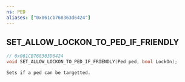 ```yaml
---
ns: PED
aliases: ["0x061cb768363d6424"]
---
```

## SET_ALLOW_LOCKON_TO_PED_IF_FRIENDLY

```c
// 0x061CB768363D6424
void SET_ALLOW_LOCKON_TO_PED_IF_FRIENDLY(Ped ped, bool LockOn);
```

```
Sets if a ped can be targetted.
```
